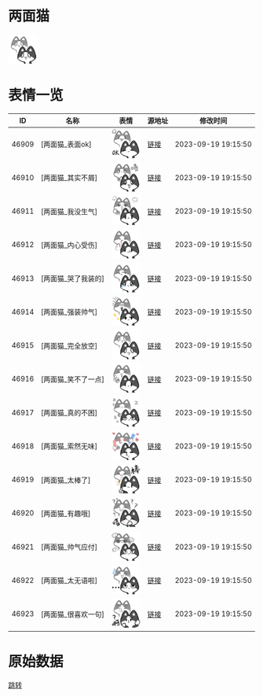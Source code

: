 # 两面猫

<img src="./cover.png" height="60" alt="cover" />

# 表情一览

|ID|名称|表情|源地址|修改时间|
|----|----|----|----|----|
|46909|[两面猫_表面ok]|<img src="./pic/046909_%5B两面猫_表面ok%5D.png" height="60" alt="表面ok"/>|[链接](https://i0.hdslb.com/bfs/garb/e06fdc39040c7f2edec7d837e6f68c4a0bbc0104.png)|2023-09-19 19:15:50|
|46910|[两面猫_其实不屑]|<img src="./pic/046910_%5B两面猫_其实不屑%5D.png" height="60" alt="其实不屑"/>|[链接](https://i0.hdslb.com/bfs/garb/9ec05d5d6dab4d0ec15ddb3cbfe621327480ccb1.png)|2023-09-19 19:15:50|
|46911|[两面猫_我没生气]|<img src="./pic/046911_%5B两面猫_我没生气%5D.png" height="60" alt="我没生气"/>|[链接](https://i0.hdslb.com/bfs/garb/ca6f0d4711ce55b98976e61246235fbaf0565fd7.png)|2023-09-19 19:15:50|
|46912|[两面猫_内心受伤]|<img src="./pic/046912_%5B两面猫_内心受伤%5D.png" height="60" alt="内心受伤"/>|[链接](https://i0.hdslb.com/bfs/garb/b3add278f81ccf416a23aa0124d43d422a5b29df.png)|2023-09-19 19:15:50|
|46913|[两面猫_哭了我装的]|<img src="./pic/046913_%5B两面猫_哭了我装的%5D.png" height="60" alt="哭了我装的"/>|[链接](https://i0.hdslb.com/bfs/garb/59e277c0a1d39e724967e367391e3ea63d0e3413.png)|2023-09-19 19:15:50|
|46914|[两面猫_强装帅气]|<img src="./pic/046914_%5B两面猫_强装帅气%5D.png" height="60" alt="强装帅气"/>|[链接](https://i0.hdslb.com/bfs/garb/a6db3da315201dc39239e7da2fe5af2ca299e44a.png)|2023-09-19 19:15:50|
|46915|[两面猫_完全放空]|<img src="./pic/046915_%5B两面猫_完全放空%5D.png" height="60" alt="完全放空"/>|[链接](https://i0.hdslb.com/bfs/garb/518cdd547bc212232942c9bb78a90ff432a7d30f.png)|2023-09-19 19:15:50|
|46916|[两面猫_笑不了一点]|<img src="./pic/046916_%5B两面猫_笑不了一点%5D.png" height="60" alt="笑不了一点"/>|[链接](https://i0.hdslb.com/bfs/garb/acd3caf813ab682460010b5cf6b1602efae4547c.png)|2023-09-19 19:15:50|
|46917|[两面猫_真的不困]|<img src="./pic/046917_%5B两面猫_真的不困%5D.png" height="60" alt="真的不困"/>|[链接](https://i0.hdslb.com/bfs/garb/fe875e899edc5e96d2cca2bb4caf584ecc24f15a.png)|2023-09-19 19:15:50|
|46918|[两面猫_索然无味]|<img src="./pic/046918_%5B两面猫_索然无味%5D.png" height="60" alt="索然无味"/>|[链接](https://i0.hdslb.com/bfs/garb/d9eec4b04b5847a70b05b6debce11b48ef77b19d.png)|2023-09-19 19:15:50|
|46919|[两面猫_太棒了]|<img src="./pic/046919_%5B两面猫_太棒了%5D.png" height="60" alt="太棒了"/>|[链接](https://i0.hdslb.com/bfs/garb/196fb7570a85c8d31167413a1ba958834ccf46a3.png)|2023-09-19 19:15:50|
|46920|[两面猫_有趣哦]|<img src="./pic/046920_%5B两面猫_有趣哦%5D.png" height="60" alt="有趣哦"/>|[链接](https://i0.hdslb.com/bfs/garb/63465fb9a9715485fccd6bebae5ba99265e039d1.png)|2023-09-19 19:15:50|
|46921|[两面猫_帅气应付]|<img src="./pic/046921_%5B两面猫_帅气应付%5D.png" height="60" alt="帅气应付"/>|[链接](https://i0.hdslb.com/bfs/garb/375321b65f336380f5e39dbf3915baed6849e086.png)|2023-09-19 19:15:50|
|46922|[两面猫_太无语啦]|<img src="./pic/046922_%5B两面猫_太无语啦%5D.png" height="60" alt="太无语啦"/>|[链接](https://i0.hdslb.com/bfs/garb/79e2648130e5953d1d9799e935944609aecbd680.png)|2023-09-19 19:15:50|
|46923|[两面猫_很喜欢一句]|<img src="./pic/046923_%5B两面猫_很喜欢一句%5D.png" height="60" alt="很喜欢一句"/>|[链接](https://i0.hdslb.com/bfs/garb/dfecb5353f0f3e4e66e7e9cafc68eae6d552e223.png)|2023-09-19 19:15:50|

# 原始数据

[跳转](./raw.json)

